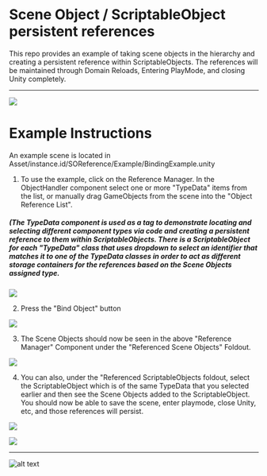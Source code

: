 # Scene Object / ScriptableObject persistent references
This repo provides an example of taking scene objects in the hierarchy and creating a persistent reference within ScriptableObjects. The references will be maintained through Domain Reloads, Entering PlayMode, and closing Unity completely.

---
![](https://i.imgur.com/W0nlLqr.png)

# Example Instructions 
An example scene is located in Asset/instance.id/SOReference/Example/BindingExample.unity

1. To use the example, click on the Reference Manager. In the ObjectHandler component select one or more "TypeData" items from the list, or manually drag GameObjects from the scene into the "Object Reference List".
##### (The TypeData component is used as a tag to demonstrate locating and selecting different component types via code and creating a persistent reference to them within ScriptableObjects. There is a ScriptableObject for each "TypeData" class that uses dropdown to select an identifier that matches it to one of the TypeData classes in order to act as different storage containers for the references based on the Scene Objects assigned type.  
![](https://i.imgur.com/0RTvSKW.png)

2. Press the "Bind Object" button  

![](https://i.imgur.com/JZc5Rpb.png)

3. The Scene Objects should now be seen in the above "Reference Manager" Component under the "Referenced Scene Objects" Foldout.  

![](https://i.imgur.com/BVI8fGy.png)



4. You can also, under the  "Referenced ScriptableObjects foldout, select the ScriptableObject which is of the same TypeData that you selected earlier and then see the Scene Objects added to the ScriptableObject. You should now be able to save the scene, enter playmode, close Unity, etc, and those references will persist. 

![](https://i.imgur.com/ufFVi2G.png)  

![](https://i.imgur.com/p1fp7t0.png)


---
![alt text](https://i.imgur.com/cg5ow2M.png "instance.id")

